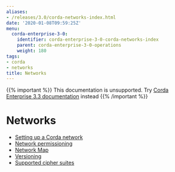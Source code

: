 ```yaml
---
aliases:
- /releases/3.0/corda-networks-index.html
date: '2020-01-08T09:59:25Z'
menu:
  corda-enterprise-3-0:
    identifier: corda-enterprise-3-0-corda-networks-index
    parent: corda-enterprise-3-0-operations
    weight: 180
tags:
- corda
- networks
title: Networks
---
```

{{% important %}}
This documentation is unsupported.
Try [Corda Enterprise 3.3 documentation](/docs/corda-enterprise/3.3/_index.md) instead
{{% /important %}}


# Networks



* [Setting up a Corda network](setting-up-a-corda-network.md)
* [Network permissioning](permissioning.md)
* [Network Map](network-map.md)
* [Versioning](versioning.md)
* [Supported cipher suites](cipher-suites.md)



